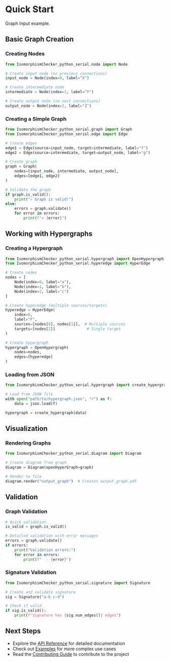 # Quick Start

Graph Input example.

## Basic Graph Creation

### Creating Nodes

```python
from IsomorphismChecker_python_serial.node import Node

# Create input node (no previous connections)
input_node = Node(index=0, label="X")

# Create intermediate node
intermediate = Node(index=1, label="Y")

# Create output node (no next connections)
output_node = Node(index=2, label="Z")
```

### Creating a Simple Graph

```python
from IsomorphismChecker_python_serial.graph import Graph
from IsomorphismChecker_python_serial.edge import Edge

# Create edges
edge1 = Edge(source=input_node, target=intermediate, label="f")
edge2 = Edge(source=intermediate, target=output_node, label="g")

# Create graph
graph = Graph(
    nodes=[input_node, intermediate, output_node],
    edges=[edge1, edge2]
)

# Validate the graph
if graph.is_valid():
    print("✓ Graph is valid!")
else:
    errors = graph.validate()
    for error in errors:
        print(f"✗ {error}")
```

## Working with Hypergraphs

### Creating a Hypergraph

```python
from IsomorphismChecker_python_serial.hypergraph import OpenHypergraph
from IsomorphismChecker_python_serial.hyperedge import HyperEdge

# Create nodes
nodes = [
    Node(index=0, label="a"),
    Node(index=1, label="b"),
    Node(index=2, label="c")
]

# Create hyperedge (multiple sources/targets)
hyperedge = HyperEdge(
    index=0,
    label="F",
    sources=[nodes[0], nodes[1]],  # Multiple sources
    targets=[nodes[2]]              # Single target
)

# Create hypergraph
hypergraph = OpenHypergraph(
    nodes=nodes,
    edges=[hyperedge]
)
```

### Loading from JSON

```python
from IsomorphismChecker_python_serial.hypergraph import create_hypergraph

# Load from JSON file
with open("path/to/hypergraph.json", "r") as f:
    data = json.load(f)

hypergraph = create_hypergraph(data)
```

## Visualization

### Rendering Graphs

```python
from IsomorphismChecker_python_serial.diagram import Diagram

# Create diagram from graph
diagram = Diagram(openHyperGraph=graph)

# Render to file
diagram.render("output_graph")  # Creates output_graph.pdf
```

## Validation

### Graph Validation

```python
# Quick validation
is_valid = graph.is_valid()

# Detailed validation with error messages
errors = graph.validate()
if errors:
    print("Validation errors:")
    for error in errors:
        print(f"  - {error}")
```

### Signature Validation

```python
from IsomorphismChecker_python_serial.signature import Signature

# Create and validate signature
sig = Signature("a-b c-d")

# Check if valid
if sig.is_valid():
    print(f"Signature has {sig.num_edges()} edges")
```

## Next Steps

- Explore the [API Reference](../api/node.md) for detailed documentation
- Check out [Examples](../examples.md) for more complex use cases
- Read the [Contributing Guide](../contributing.md) to contribute to the project
